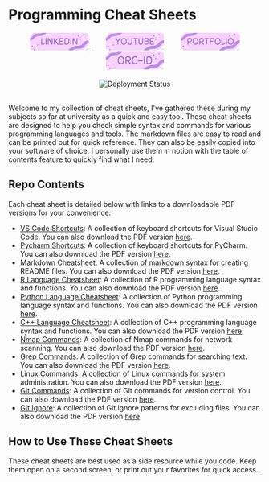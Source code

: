 # Programming Cheat Sheets

<div align="center">
  <a href="https://www.linkedin.com/in/brianna-laird/" target="_blank">
    <span style="margin: 0 15px;">
      <img src="https://github.com/breezy-codes/breezy-codes/blob/main/Figures/linkedin.png" style="height: 35px;" alt="linkedin logo" />
    </span>
  </a>
  <a href="https://www.youtube.com/@Breezy-Codes/" target="_blank">
    <span style="margin: 0 15px;">
      <img src="https://github.com/breezy-codes/breezy-codes/blob/main/Figures/youtube.png" style="height: 35px;" alt="youtube logo" />
    </span>
  </a>
  <a href="https://briannalaird.com/" target="_blank">
    <span style="margin: 0 15px;">
      <img src="https://github.com/breezy-codes/breezy-codes/blob/main/Figures/portfolio.png" style="height: 35px;" alt="portfolio logo" />
    </span>
  </a>
  <a href="https://orcid.org/0009-0005-9841-3691" target="_blank">
    <span style="margin: 0 15px;">
      <img src="https://github.com/breezy-codes/breezy-codes/blob/main/Figures/orc-id.png" style="height: 35px;" alt="ORC-ID" />
    </span>
  </a>
</div>

<div align="center">
  <br>
  <img src="https://github.com/breezy-codes/Cheat-Sheets/actions/workflows/deploy.yml/badge.svg" alt="Deployment Status">
  <br><br>
</div>

Welcome to my collection of cheat sheets, I've gathered these during my subjects so far at university as a quick and easy tool. These cheat sheets are designed to help you check simple syntax and commands for various programming languages and tools. The markdown files are easy to read and can be printed out for quick reference. They can also be easily copied into your software of choice, I personally use them in notion with the table of contents feature to quickly find what I need.

## Repo Contents

Each cheat sheet is detailed below with links to a downloadable PDF versions for your convenience:

- [VS Code Shortcuts](VS-Code-Shortcuts.md): A collection of keyboard shortcuts for Visual Studio Code. You can also download the PDF version [here](VS-Code-Shortcuts.pdf).
- [Pycharm Shortcuts](Pycharm-Shortcuts.md): A collection of keyboard shortcuts for PyCharm. You can also download the PDF version [here](Pycharm-Shortcuts.pdf).
- [Markdown Cheatsheet](Markdown.md): A collection of markdown syntax for creating README files. You can also download the PDF version [here](Markdown.pdf).
- [R Language Cheatsheet](R-Language.md): A collection of R programming language syntax and functions. You can also download the PDF version [here](R-Language.pdf).
- [Python Language Cheatsheet](Python-Language.md): A collection of Python programming language syntax and functions. You can also download the PDF version [here](Python-Language.pdf).
- [C++ Language Cheatsheet](CPP-Language.md): A collection of C++ programming language syntax and functions. You can also download the PDF version [here](CPP-Language.pdf).
- [Nmap Commands](nmap.md): A collection of Nmap commands for network scanning. You can also download the PDF version [here](nmap.pdf).
- [Grep Commands](grep-commands.md): A collection of Grep commands for searching text. You can also download the PDF version [here](grep-commands.pdf).
- [Linux Commands](linux-commands.md): A collection of Linux commands for system administration. You can also download the PDF version [here](linux-commands.pdf).
- [Git Commands](git-commands.md): A collection of Git commands for version control. You can also download the PDF version [here](git-commands.pdf).
- [Git Ignore](git-ignore.md): A collection of Git ignore patterns for excluding files. You can also download the PDF version [here](git-ignore.pdf).

## How to Use These Cheat Sheets

These cheat sheets are best used as a side resource while you code. Keep them open on a second screen, or print out your favorites for quick access.
